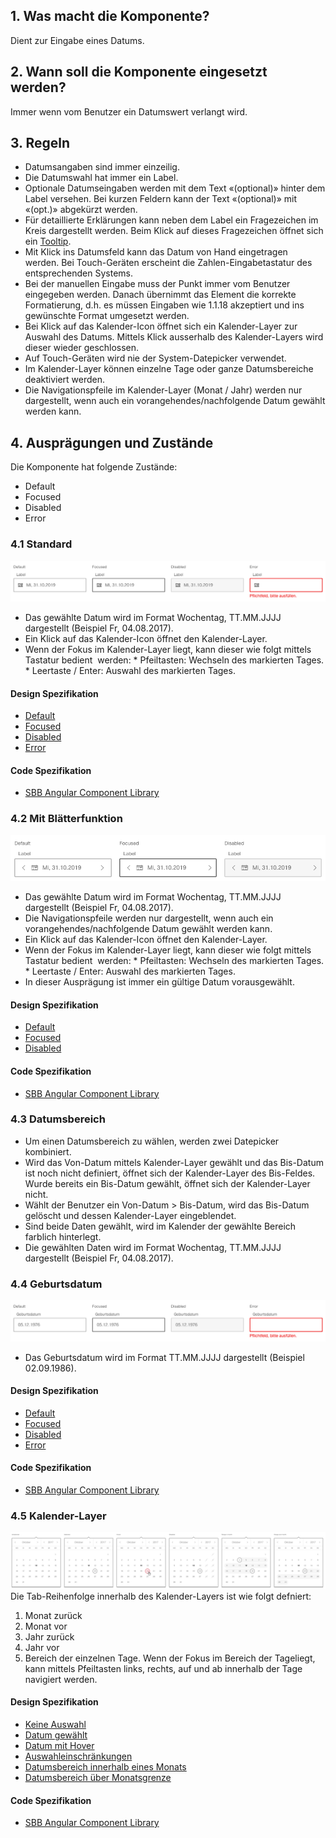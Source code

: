 ## 1. Was macht die Komponente?
Dient zur Eingabe eines Datums.

## 2. Wann soll die Komponente eingesetzt werden? 
Immer wenn vom Benutzer ein Datumswert verlangt wird.

## 3. Regeln
* Datumsangaben sind immer einzeilig.
* Die Datumswahl hat immer ein Label.
* Optionale Datumseingaben werden mit dem Text «(optional)» hinter dem Label versehen. Bei kurzen Feldern kann der Text «(optional)» mit «(opt.)» abgekürzt werden.
* Für detaillierte Erklärungen kann neben dem Label ein Fragezeichen im Kreis dargestellt werden. Beim Klick auf dieses Fragezeichen öffnet sich ein [Tooltip](https://digital.sbb.ch/de/websites/components/tooltip).
* Mit Klick ins Datumsfeld kann das Datum von Hand eingetragen werden. Bei Touch-Geräten erscheint die Zahlen-Eingabetastatur des entsprechenden Systems.
* Bei der manuellen Eingabe muss der Punkt immer vom Benutzer eingegeben werden. Danach übernimmt das Element die korrekte Formatierung, d.h. es müssen Eingaben wie 1.1.18 akzeptiert und ins gewünschte Format umgesetzt werden.
* Bei Klick auf das Kalender-Icon öffnet sich ein Kalender-Layer zur Auswahl des Datums. Mittels Klick ausserhalb des Kalender-Layers wird dieser wieder geschlossen.
* Auf Touch-Geräten wird nie der System-Datepicker verwendet.
* Im Kalender-Layer können einzelne Tage oder ganze Datumsbereiche deaktiviert werden.
* Die Navigationspfeile im Kalender-Layer (Monat / Jahr) werden nur dargestellt, wenn auch ein vorangehendes/nachfolgende Datum gewählt werden kann.

## 4. Ausprägungen und Zustände 
Die Komponente hat folgende Zustände:
* Default
* Focused
* Disabled
* Error

### 4.1 Standard
![Darstellung der Komponente Datumswahl in der Ausprägung Standard](https://raw.githubusercontent.com/sbb-design-systems/design-system-website-documentation/master/documentation/components/datepicker/images/datepicker_default.png 'class: image')
* Das gewählte Datum wird im Format Wochentag, TT.MM.JJJJ dargestellt (Beispiel Fr, 04.08.2017).
* Ein Klick auf das Kalender-Icon öffnet den Kalender-Layer.
* Wenn der Fokus im Kalender-Layer liegt, kann dieser wie folgt mittels Tastatur bedient  werden:
        * Pfeiltasten: Wechseln des markierten Tages.
        * Leertaste / Enter: Auswahl des markierten Tages.

#### Design Spezifikation
* [Default](https://www.sketch.com/s/80f12b3b-58e5-4b4c-98cd-c553bae18db0/a/Rvo8Rx#Inspector)
* [Focused](https://www.sketch.com/s/80f12b3b-58e5-4b4c-98cd-c553bae18db0/a/1JPW8n#Inspector)
* [Disabled](https://www.sketch.com/s/80f12b3b-58e5-4b4c-98cd-c553bae18db0/a/pZKwmG#Inspector)
* [Error](https://www.sketch.com/s/80f12b3b-58e5-4b4c-98cd-c553bae18db0/a/VOob9A#Inspector)

#### Code Spezifikation
* [SBB Angular Component Library](https://angular.app.sbb.ch/angular/components/datepicker?variant=standard)

### 4.2 Mit Blätterfunktion
![Darstellung der Komponente Datumswahl mit Blätterfunktion](https://raw.githubusercontent.com/sbb-design-systems/design-system-website-documentation/master/documentation/components/datepicker/images/datepicker_pageable.png 'class: image')
* Das gewählte Datum wird im Format Wochentag, TT.MM.JJJJ dargestellt (Beispiel Fr, 04.08.2017).
* Die Navigationspfeile werden nur dargestellt, wenn auch ein vorangehendes/nachfolgende Datum gewählt werden kann.
* Ein Klick auf das Kalender-Icon öffnet den Kalender-Layer.
* Wenn der Fokus im Kalender-Layer liegt, kann dieser wie folgt mittels Tastatur bedient  werden:
        * Pfeiltasten: Wechseln des markierten Tages.
        * Leertaste / Enter: Auswahl des markierten Tages.
* In dieser Ausprägung ist immer ein gültige Datum vorausgewählt.

#### Design Spezifikation
* [Default](https://www.sketch.com/s/80f12b3b-58e5-4b4c-98cd-c553bae18db0/a/Ya5d7m#Inspector)
* [Focused](https://www.sketch.com/s/80f12b3b-58e5-4b4c-98cd-c553bae18db0/a/KPRqDg#Inspector)
* [Disabled](https://www.sketch.com/s/80f12b3b-58e5-4b4c-98cd-c553bae18db0/a/wmQgoq#Inspector)

#### Code Spezifikation
* [SBB Angular Component Library](https://angular.app.sbb.ch/angular/components/datepicker?variant=standard)

### 4.3 Datumsbereich
* Um einen Datumsbereich zu wählen, werden zwei Datepicker kombiniert.
* Wird das Von-Datum mittels Kalender-Layer gewählt und das Bis-Datum ist noch nicht definiert, öffnet sich der Kalender-Layer des Bis-Feldes. Wurde bereits ein Bis-Datum gewählt, öffnet sich der Kalender-Layer nicht.
* Wählt der Benutzer ein Von-Datum > Bis-Datum, wird das Bis-Datum gelöscht und dessen Kalender-Layer eingeblendet.
* Sind beide Daten gewählt, wird im Kalender der gewählte Bereich farblich hinterlegt.
* Die gewählten Daten wird im Format Wochentag, TT.MM.JJJJ dargestellt (Beispiel Fr, 04.08.2017).

### 4.4 Geburtsdatum
![Darstellung der Komponente Datumswahl zur Eingabe eines Geburtstages](https://raw.githubusercontent.com/sbb-design-systems/design-system-website-documentation/master/documentation/components/datepicker/images/datepicker_birthdate.png 'class: image')
* Das Geburtsdatum wird im Format TT.MM.JJJJ dargestellt (Beispiel 02.09.1986).

#### Design Spezifikation
* [Default](https://www.sketch.com/s/80f12b3b-58e5-4b4c-98cd-c553bae18db0/a/qJVqE2#Inspector)
* [Focused](https://www.sketch.com/s/80f12b3b-58e5-4b4c-98cd-c553bae18db0/a/LgnLa3#Inspector)
* [Disabled](https://www.sketch.com/s/80f12b3b-58e5-4b4c-98cd-c553bae18db0/a/7mav8P#Inspector)
* [Error](https://www.sketch.com/s/80f12b3b-58e5-4b4c-98cd-c553bae18db0/a/yaQ2xa#Inspector)

#### Code Spezifikation
* [SBB Angular Component Library](https://angular.app.sbb.ch/angular/components/datepicker?variant=standard)

### 4.5 Kalender-Layer
![Darstellung der Komponente Datumswahl mit geöffnetem Datepicker](https://raw.githubusercontent.com/sbb-design-systems/design-system-website-documentation/master/documentation/components/datepicker/images/datepicker_picker.png 'class: image')
Die Tab-Reihenfolge innerhalb des Kalender-Layers ist wie folgt
defniert:
1.  Monat zurück
2.  Monat vor
3.  Jahr zurück
4.  Jahr vor
5.  Bereich der einzelnen Tage. Wenn der Fokus im Bereich der Tageliegt, kann mittels Pfeiltasten links, rechts, auf und ab innerhalb der Tage navigiert werden.

#### Design Spezifikation
* [Keine Auswahl](https://www.sketch.com/s/80f12b3b-58e5-4b4c-98cd-c553bae18db0/a/9aWe8z#Inspector)
* [Datum gewählt](https://www.sketch.com/s/80f12b3b-58e5-4b4c-98cd-c553bae18db0/a/PZoPk8#Inspector)
* [Datum mit Hover](https://www.sketch.com/s/80f12b3b-58e5-4b4c-98cd-c553bae18db0/a/gLZldj#Inspector)
* [Auswahleinschränkungen](https://www.sketch.com/s/80f12b3b-58e5-4b4c-98cd-c553bae18db0/a/8Dp4b8#Inspector)
* [Datumsbereich innerhalb eines Monats](https://www.sketch.com/s/80f12b3b-58e5-4b4c-98cd-c553bae18db0/a/2vejnA#Inspector)
* [Datumsbereich über Monatsgrenze](https://www.sketch.com/s/80f12b3b-58e5-4b4c-98cd-c553bae18db0/a/MjM7A7#Inspector)

#### Code Spezifikation
* [SBB Angular Component Library](https://angular.app.sbb.ch/angular/components/datepicker?variant=standard)